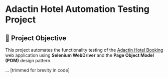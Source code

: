 # Adactin Hotel Automation Testing Project

## 🚀 Project Objective
This project automates the functionality testing of the [Adactin Hotel Booking](https://adactinhotelapp.com/SearchHotel.php) web application using **Selenium WebDriver** and the **Page Object Model (POM)** design pattern.

... [trimmed for brevity in code]
